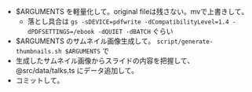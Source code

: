 - $ARGUMENTS を軽量化して。original fileは残さない。mvで上書きして。
  - 落とし具合は `gs -sDEVICE=pdfwrite -dCompatibilityLevel=1.4 -dPDFSETTINGS=/ebook -dQUIET -dBATCH` ぐらい
- $ARGUMENTS のサムネイル画像生成して。 `script/generate-thumbnails.sh $ARGUMENTS` で
- 生成したサムネイル画像からスライドの内容を把握して、 @src/data/talks.ts にデータ追加して。
- コミットして。
